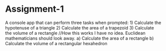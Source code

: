# Assignment-1
A console app that can perform three tasks when prompted: 
    1) Calculate the hypotenuse of a triangle
    2) Calculate the area of a trapezoid
    3) Calculate the volume of a rectangle //How this works I have no idea. Euclidean mathematicians should look away.
        a) Calculate the area of a rectangle
        b) Calculate the volume of a rectangular hexahedron
